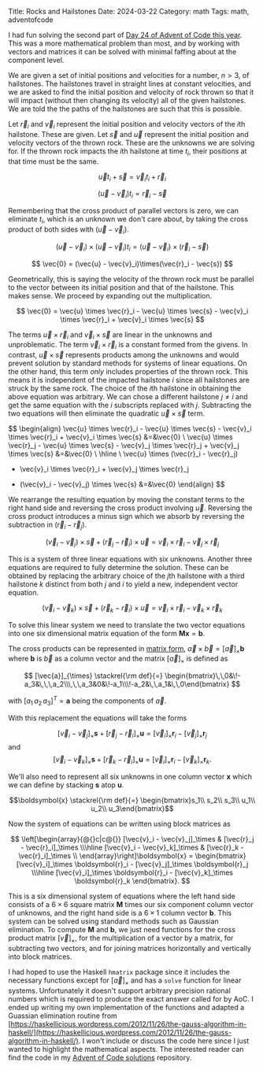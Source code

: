 Title: Rocks and Hailstones
Date: 2024-03-22
Category: math
Tags: math, adventofcode

I had fun solving the second part of [Day 24 of Advent of Code this
year](https://adventofcode.com/2023/day/24). This was a more
mathematical problem than most, and by working with vectors and
matrices it can be solved with minimal faffing about at the component
level.

We are given a set of initial positions and velocities for a number, $n>
3$, of hailstones. The hailstones travel in straight lines at constant
velocities, and we are asked to find the initial position and velocity
of rock thrown so that it will impact (without then changing its
velocity) all of the given hailstones. We are told the the paths of
the hailstones are such that this is possible.

Let $\vec{r}_i$ and $\vec{v}_i$ represent the initial position and
velocity vectors of the $i$th hailstone. These are given. Let
$\vec{s}$ and $\vec{u}$ represent the initial position and
velocity vectors of the thrown rock. These are the unknowns we are
solving for. If the thrown rock impacts the $i$th hailstone at time
$t_i$, their positions at that time must be the same.

$$ \vec{u} t_i + \vec{s} = \vec{v}_i t_i + \vec{r}_i $$

$$ (\vec{u} - \vec{v}_i)t_i = \vec{r}_i - \vec{s} $$

Remembering that the cross product of parallel vectors is zero, we can
eliminate $t_i$, which is an unknown we don't care about, by taking the
cross product of both sides with $(\vec{u} - \vec{v}_i)$.

$$ (\vec{u} - \vec{v}_i)\times(\vec{u} - \vec{v}_i)t_i = (\vec{u} - \vec{v}_i)\times(\vec{r}_i - \vec{s}) $$

$$ \vec{0} = (\vec{u} - \vec{v}_i)\times(\vec{r}_i - \vec{s}) $$

Geometrically, this is saying the velocity of the thrown rock must be
parallel to the vector between its initial position and that of the
hailstone. This makes sense. We proceed by expanding out the
multiplication.

$$ \vec{0} = \vec{u} \times \vec{r}_i - \vec{u} \times \vec{s} -
\vec{v}_i \times \vec{r}_i + \vec{v}_i \times \vec{s} $$

The terms $\vec{u} \times \vec{r}_i$ and $\vec{v}_i \times \vec{s}$
are linear in the unknowns and unproblematic. The term $\vec{v}_i
\times \vec{r}_i$ is a constant formed from the givens. In contrast,
$\vec{u} \times \vec{s}$ represents products among the unknowns and
would prevent solution by standard methods for systems of linear
equations. On the other hand, this term _only_ includes properties of
the thrown rock. This means it is independent of the impacted
hailstone $i$ since all hailstones are struck by the same rock. The
choice of the $i$th hailstone in obtaining the above equation was
arbitrary. We can chose a different hailstone $j \ne i$ and get the
same equation with the $i$ subscripts replaced with $j$. Subtracting
the two equations will then eliminate the quadratic $\vec{u} \times
\vec{s}$ term.

$$
\begin{align}
\vec{u} \times \vec{r}_i - \vec{u} \times \vec{s} -
\vec{v}_i \times \vec{r}_i + \vec{v}_i \times \vec{s} &=&\vec{0} \\
\vec{u} \times \vec{r}_j - \vec{u} \times \vec{s} -
\vec{v}_j \times \vec{r}_j + \vec{v}_j \times \vec{s}  &=&\vec{0} \\
\hline \\
\vec{u} \times (\vec{r}_i - \vec{r}_j)
- \vec{v}_i \times \vec{r}_i + \vec{v}_j \times \vec{r}_j
+ (\vec{v}_i  - \vec{v}_j) \times \vec{s} &=&\vec{0}
\end{align}
$$

We rearrange the resulting equation by moving the constant terms to
the right hand side and reversing the cross product involving
$\vec{u}$. Reversing the cross product introduces a minus sign which
we absorb by reversing the subtraction in $(\vec{r}_i - \vec{r}_j)$.

$$
(\vec{v}_i  - \vec{v}_j) \times \vec{s} + (\vec{r}_j - \vec{r}_i)
\times \vec{u} 
= \vec{v}_i \times \vec{r}_i - \vec{v}_j \times \vec{r}_j
$$

This is a system of three linear equations with six unknowns. Another
three equations are required to fully determine the solution. These
can be obtained by replacing the arbitrary choice of the $j$th
hailstone with a third hailstone $k$ distinct from both $j$ and $i$ to
yield a new, independent vector equation.

$$
(\vec{v}_i  - \vec{v}_k) \times \vec{s} + (\vec{r}_k - \vec{r}_i)
\times \vec{u} 
= \vec{v}_i \times \vec{r}_i - \vec{v}_k \times \vec{r}_k
$$

To solve this linear system we need to translate the two vector
equations into one six dimensional matrix equation of the form
$\boldsymbol{Mx}=\boldsymbol{b}$.

The cross products can be represented in [matrix
form](https://en.wikipedia.org/wiki/Cross_product#Conversion_to_matrix_multiplication),
$\vec{a}\times\vec{b} = [\vec{a}]_\times\boldsymbol{b}$
where $\boldsymbol{b}$ is $\vec{b}$ as a column vector and the matrix
$[\vec{a}]_\times$ is defined as

$$
[\vec{a}]_{\times} \stackrel{\rm def}{=} \begin{bmatrix}\,\,0&\!-a_3&\,\,\,a_2\\\,\,\,a_3&0&\!-a_1\\\!-a_2&\,\,a_1&\,\,0\end{bmatrix}
$$

with $[a_1\, a_2\, a_3]^T = \boldsymbol{a}$ being the components of
$\vec{a}$. 

With this replacement the equations will take the forms

$$ [\vec{v}_i - \vec{v}_j]_\times \boldsymbol{s} + [\vec{r}_j -
\vec{r}_i]_\times \boldsymbol{u} = [\vec{v}_i]_\times \boldsymbol{r}_i -
[\vec{v}_j]_\times \boldsymbol{r}_j
$$
and
$$ [\vec{v}_i - \vec{v}_k]_\times \boldsymbol{s} + [\vec{r}_k -
\vec{r}_i]_\times \boldsymbol{u} = [\vec{v}_i]_\times \boldsymbol{r}_i -
[\vec{v}_k]_\times \boldsymbol{r}_k.
$$

We'll also need to represent all six unknowns in one column vector
$\boldsymbol{x}$ which we can define by stacking $\boldsymbol{s}$ atop
$\boldsymbol{u}$.

$$\boldsymbol{x} \stackrel{\rm def}{=} \begin{bmatrix}s_1\\ s_2\\ s_3\\ u_1\\ u_2\\ u_3\end{bmatrix}$$

Now the system of equations can be written using block matrices as

$$
\left[\begin{array}{@{}c|c@{}}
  [\vec{v}_i - \vec{v}_j]_\times &  [\vec{r}_j - \vec{r}_i]_\times \\\hline
  [\vec{v}_i - \vec{v}_k]_\times &  [\vec{r}_k - \vec{r}_i]_\times \\
\end{array}\right]\boldsymbol{x} = \begin{bmatrix}
[\vec{v}_i]_\times \boldsymbol{r}_i - [\vec{v}_j]_\times \boldsymbol{r}_j \\\hline
[\vec{v}_i]_\times \boldsymbol{r}_i - [\vec{v}_k]_\times \boldsymbol{r}_k
\end{bmatrix}.
$$

This is a six dimensional system of equations where the left hand side
consists of a $6\times6$ square matrix $\boldsymbol{M}$ times our six
component column vector of unknowns, and the right hand side is a
$6\times1$ column vector $\boldsymbol{b}$. This system can be solved
using standard methods such as Gaussian elimination. To compute
$\boldsymbol{M}$ and $\boldsymbol{b}$, we just need functions for the
cross product matrix $[\vec{v}]_\times$, for the multiplication of a
vector by a matrix, for subtracting two vectors, and for joining
matrices horizontally and vertically into block matrices.

I had hoped to use the Haskell `hmatrix` package since it includes the
necessary functions except for $[\vec{a}]_\times$ and has a `solve`
function for linear systems. Unfortunately it doesn't support
arbitrary precision rational numbers which is required to produce the
exact answer called for by AoC. I ended up writing my own
implementation of the functions and adapted a Guassian elimination
routine from
[https://haskellicious.wordpress.com/2012/11/26/the-gauss-algorithm-in-haskell/](https://haskellicious.wordpress.com/2012/11/26/the-gauss-algorithm-in-haskell/). I
won't include or discuss the code here since I just wanted to
highlight the mathematical aspects. The interested reader can find the
code in my [Advent of Code
solutions](https://github.com/benanhalt/AoC2023/blob/main/day24/solution.hs)
repository.
